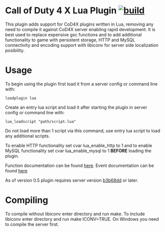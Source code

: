 # Call of Duty 4 X Lua Plugin [![build](https://github.com/leiizko/cod4x_lua_plugin/actions/workflows/build.yml/badge.svg)](https://github.com/leiizko/cod4x_lua_plugin/actions/workflows/build.yml)
This plugin adds support for CoD4X plugins written in Lua, removing any need to compile it against CoD4X server enabling rapid development. It is best used to replace expensive gsc functions and to add additional functionality to game with persistent storage, HTTP and MySQL connectivity and encoding support with libiconv for server side localization posibility.

# Usage
To begin using the plugin first load it from a server config or command line with:
```
loadplugin lua
```
Create an entry lua script and load it after starting the plugin in server config or command line with:
```
lua_loadscript "path/script.lua"
```
Do not load more than 1 script via this command, use entry lua script to load any additional scripts.

To enable HTTP functionality set cvar lua_enable_http to 1 and to enable MySQL functionality set cvar lua_enable_mysql to 1 **BEFORE** loading the plugin.

Function documentation can be found [here](functiondoc.md#function-reference).
Event documentation can be found [here](LuaScripts/examples/events.lua)

As of version 0.5 plugin requires server version [b3b68dd](https://github.com/callofduty4x/CoD4x_Server/commit/b3b68dda2ede9c83c28192ac8973b9bb19265599) or later.

# Compiling
To compile without libiconv enter directory and run make. To include libiconv enter directory and run make ICONV=TRUE. 
On Windows you need to compile the server first.